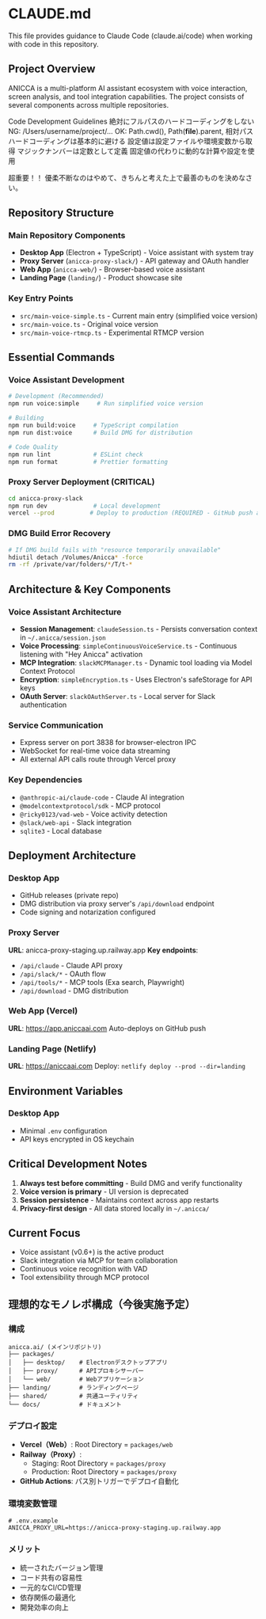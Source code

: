 # CLAUDE.md

This file provides guidance to Claude Code (claude.ai/code) when working with code in this repository.

## Project Overview

ANICCA is a multi-platform AI assistant ecosystem with voice interaction, screen analysis, and tool integration capabilities. The project consists of several components across multiple repositories.

Code Development Guidelines
絶対にフルパスのハードコーディングをしない
NG: /Users/username/project/...
OK: Path.cwd(), Path(__file__).parent, 相対パス
ハードコーディングは基本的に避ける
設定値は設定ファイルや環境変数から取得
マジックナンバーは定数として定義
固定値の代わりに動的な計算や設定を使用

超重要！！
優柔不断なのはやめて、きちんと考えた上で最善のものを決めなさい。

## Repository Structure

### Main Repository Components
- **Desktop App** (Electron + TypeScript) - Voice assistant with system tray
- **Proxy Server** (`anicca-proxy-slack/`) - API gateway and OAuth handler
- **Web App** (`anicca-web/`) - Browser-based voice assistant
- **Landing Page** (`landing/`) - Product showcase site

### Key Entry Points
- `src/main-voice-simple.ts` - Current main entry (simplified voice version)
- `src/main-voice.ts` - Original voice version
- `src/main-voice-rtmcp.ts` - Experimental RTMCP version

## Essential Commands

### Voice Assistant Development
```bash
# Development (Recommended)
npm run voice:simple     # Run simplified voice version

# Building
npm run build:voice     # TypeScript compilation
npm run dist:voice      # Build DMG for distribution

# Code Quality
npm run lint            # ESLint check
npm run format          # Prettier formatting
```

### Proxy Server Deployment (CRITICAL)
```bash
cd anicca-proxy-slack
npm run dev             # Local development
vercel --prod          # Deploy to production (REQUIRED - GitHub push alone won't deploy!)
```

### DMG Build Error Recovery
```bash
# If DMG build fails with "resource temporarily unavailable"
hdiutil detach /Volumes/Anicca* -force
rm -rf /private/var/folders/*/T/t-*
```

## Architecture & Key Components

### Voice Assistant Architecture
- **Session Management**: `claudeSession.ts` - Persists conversation context in `~/.anicca/session.json`
- **Voice Processing**: `simpleContinuousVoiceService.ts` - Continuous listening with "Hey Anicca" activation
- **MCP Integration**: `slackMCPManager.ts` - Dynamic tool loading via Model Context Protocol
- **Encryption**: `simpleEncryption.ts` - Uses Electron's safeStorage for API keys
- **OAuth Server**: `slackOAuthServer.ts` - Local server for Slack authentication

### Service Communication
- Express server on port 3838 for browser-electron IPC
- WebSocket for real-time voice data streaming
- All external API calls route through Vercel proxy

### Key Dependencies
- `@anthropic-ai/claude-code` - Claude AI integration
- `@modelcontextprotocol/sdk` - MCP protocol
- `@ricky0123/vad-web` - Voice activity detection
- `@slack/web-api` - Slack integration
- `sqlite3` - Local database

## Deployment Architecture

### Desktop App
- GitHub releases (private repo)
- DMG distribution via proxy server's `/api/download` endpoint
- Code signing and notarization configured

### Proxy Server 
**URL**: anicca-proxy-staging.up.railway.app
**Key endpoints**:
- `/api/claude` - Claude API proxy
- `/api/slack/*` - OAuth flow
- `/api/tools/*` - MCP tools (Exa search, Playwright)
- `/api/download` - DMG distribution

### Web App (Vercel)
**URL**: https://app.aniccaai.com
Auto-deploys on GitHub push

### Landing Page (Netlify)
**URL**: https://aniccaai.com
Deploy: `netlify deploy --prod --dir=landing`

## Environment Variables

### Desktop App
- Minimal `.env` configuration
- API keys encrypted in OS keychain

## Critical Development Notes

1. **Always test before committing** - Build DMG and verify functionality
3. **Voice version is primary** - UI version is deprecated
4. **Session persistence** - Maintains context across app restarts
5. **Privacy-first design** - All data stored locally in `~/.anicca/`

## Current Focus

- Voice assistant (v0.6+) is the active product
- Slack integration via MCP for team collaboration
- Continuous voice recognition with VAD
- Tool extensibility through MCP protocol

## 理想的なモノレポ構成（今後実施予定）

### 構成
```
anicca.ai/ (メインリポジトリ)
├── packages/
│   ├── desktop/    # Electronデスクトップアプリ
│   ├── proxy/      # APIプロキシサーバー
│   └── web/        # Webアプリケーション
├── landing/        # ランディングページ
├── shared/         # 共通ユーティリティ
└── docs/           # ドキュメント
```

### デプロイ設定
- **Vercel（Web）**: Root Directory = `packages/web`
- **Railway（Proxy）**: 
  - Staging: Root Directory = `packages/proxy`
  - Production: Root Directory = `packages/proxy`
- **GitHub Actions**: パス別トリガーでデプロイ自動化

### 環境変数管理
```env
# .env.example
ANICCA_PROXY_URL=https://anicca-proxy-staging.up.railway.app
```

### メリット
- 統一されたバージョン管理
- コード共有の容易性
- 一元的なCI/CD管理
- 依存関係の最適化
- 開発効率の向上